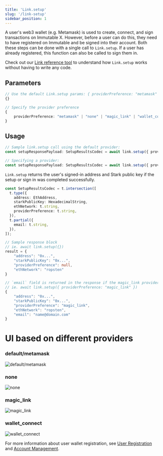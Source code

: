 ```yaml
---
title: 'Link.setup'
slug: '/link-setup'
sidebar_position: 1
---
```


A user's web3 wallet (e.g. Metamask) is used to create, connect, and sign transactions on Immutable X. However, before a user can do this, they need to have registered on Immutable and be signed into their account. Both these steps can be done with a single call to `Link.setup`. If a user has already registered, this function can also be called to sign them in.

Check out our [Link reference tool](https://tools.immutable.com/link-reference/) to understand how `Link.setup` works without having to write any code.

## Parameters

```typescript
// Use the default Link.setup params: { providerPreference: "metamask" }
{}

// Specify the provider preference
{ 
    providerPreference: "metamask" | "none" | "magic_link" | "wallet_connect"
}
```

## Usage

```typescript
// Sample link.setup call using the default provider:
const setupResponsePayload: SetupResultsCodec = await link.setup({ providerPreference })

// Specifying a provider:
const setupResponsePayload: SetupResultsCodec = await link.setup({ providerPreference: "magic_link" })
```

`Link.setup` returns the user's signed-in address and Stark public key if the setup or sign in was completed successfully.

```typescript
const SetupResultsCodec = t.intersection([
  t.type({
    address: EthAddress,
    starkPublicKey: HexadecimalString,
    ethNetwork: t.string,
    providerPreference: t.string,
  }),
  t.partial({
    email: t.string,
  }),
]);

// Sample response block
// ie. await link.setup({})
result = {
    "address": "0x...",
    "starkPublicKey": "0x...",
    "providerPreference": null,
    "ethNetwork": "ropsten"
}

// `email` field is returned in the response if the magic_link provider is requested
// ie. await link.setup({ providerPreference: "magic_link" })
{
    "address": "0x...",
    "starkPublicKey": "0x...",
    "providerPreference": "magic_link",
    "ethNetwork": "ropsten",
    "email": "name@domain.com"
}
```

# UI based on different providers

### default/metamask
![default/metamask](../../../static/img/link-setup/default-metamask.png 'default/metamask')

### none
![none](../../../static/img/link-setup/none.png 'none')

### magic_link
![magic_link](../../../static/img/link-setup/magic_link.png 'magic_link')

### wallet_connect
![wallet_connect](../../../static/img/link-setup/wallet_connect.png 'wallet_connect')


For more information about user wallet registration, see [User Registration](../user-registration.md) and [Account Management](../integrate-your-application/account-management.md).